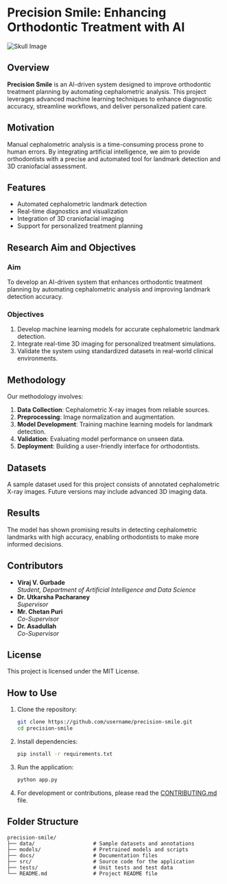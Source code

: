 # Precision Smile: Enhancing Orthodontic Treatment with AI

![Skull Image](https://github.com/user-attachments/assets/38c85afc-6a37-4136-8e31-092338565335)

## Overview
**Precision Smile** is an AI-driven system designed to improve orthodontic treatment planning by automating cephalometric analysis. This project leverages advanced machine learning techniques to enhance diagnostic accuracy, streamline workflows, and deliver personalized patient care.

## Motivation
Manual cephalometric analysis is a time-consuming process prone to human errors. By integrating artificial intelligence, we aim to provide orthodontists with a precise and automated tool for landmark detection and 3D craniofacial assessment.

## Features
- Automated cephalometric landmark detection
- Real-time diagnostics and visualization
- Integration of 3D craniofacial imaging
- Support for personalized treatment planning

## Research Aim and Objectives
### Aim
To develop an AI-driven system that enhances orthodontic treatment planning by automating cephalometric analysis and improving landmark detection accuracy.

### Objectives
1. Develop machine learning models for accurate cephalometric landmark detection.
2. Integrate real-time 3D imaging for personalized treatment simulations.
3. Validate the system using standardized datasets in real-world clinical environments.

## Methodology
Our methodology involves:
1. **Data Collection**: Cephalometric X-ray images from reliable sources.
2. **Preprocessing**: Image normalization and augmentation.
3. **Model Development**: Training machine learning models for landmark detection.
4. **Validation**: Evaluating model performance on unseen data.
5. **Deployment**: Building a user-friendly interface for orthodontists.

## Datasets
A sample dataset used for this project consists of annotated cephalometric X-ray images. Future versions may include advanced 3D imaging data.

## Results
The model has shown promising results in detecting cephalometric landmarks with high accuracy, enabling orthodontists to make more informed decisions.

## Contributors
- **Viraj V. Gurbade**  
  *Student, Department of Artificial Intelligence and Data Science*
- **Dr. Utkarsha Pacharaney**  
  *Supervisor*
- **Mr. Chetan Puri**  
  *Co-Supervisor*
- **Dr. Asadullah**  
  *Co-Supervisor*

## License
This project is licensed under the MIT License.

## How to Use
1. Clone the repository:
   ```bash
   git clone https://github.com/username/precision-smile.git
   cd precision-smile
   ```

2. Install dependencies:
   ```bash
   pip install -r requirements.txt
   ```

3. Run the application:
   ```bash
   python app.py
   ```

4. For development or contributions, please read the [CONTRIBUTING.md](CONTRIBUTING.md) file.

## Folder Structure
```
precision-smile/
├── data/                   # Sample datasets and annotations
├── models/                 # Pretrained models and scripts
├── docs/                   # Documentation files
├── src/                    # Source code for the application
├── tests/                  # Unit tests and test data
└── README.md               # Project README file
```

